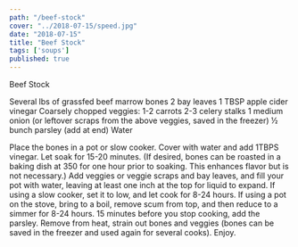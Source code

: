 ```yaml
---
path: "/beef-stock"
cover: "../2018-07-15/speed.jpg"
date: "2018-07-15"
title: "Beef Stock"
tags: ['soups']
published: true
---
```


Beef Stock

Several lbs of grassfed beef marrow bones
2 bay leaves
1 TBSP apple cider vinegar
Coarsely chopped veggies:
1-2 carrots
2-3 celery stalks
1 medium onion
(or leftover scraps from the above veggies, saved in the freezer)
½ bunch parsley (add at end)
Water

Place the bones in a pot or slow cooker.  Cover with water and add 1TBPS vinegar.  Let soak for 15-20 minutes.  (If desired, bones can be roasted in a baking dish at 350 for one hour prior to soaking.  This enhances flavor but is not necessary.)
Add veggies or veggie scraps and bay leaves, and fill your pot with water, leaving at least one inch at the top for liquid to expand.
If using a slow cooker, set it to low, and let cook for 8-24 hours.
If using a pot on the stove, bring to a boil, remove scum from top, and then reduce to a simmer for 8-24 hours.
15 minutes before you stop cooking, add the parsley.
Remove from heat, strain out bones and veggies (bones can be saved in the freezer and used again for several cooks).
Enjoy.